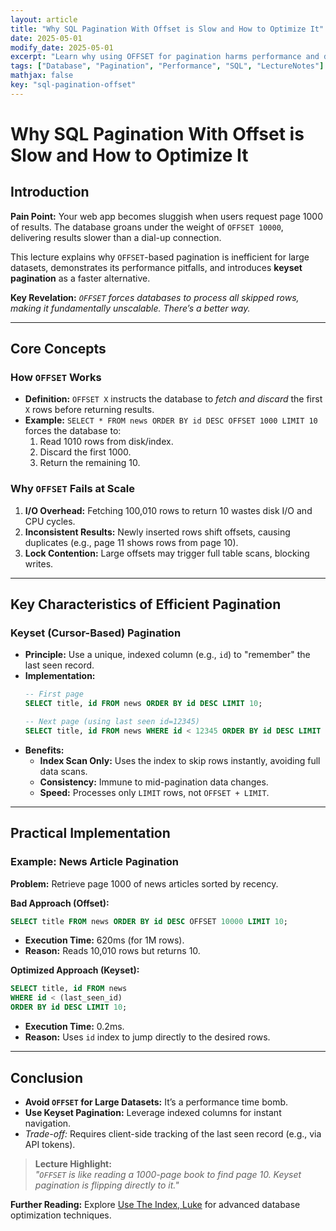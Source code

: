 ```yaml
---
layout: article
title: "Why SQL Pagination With Offset is Slow and How to Optimize It"
date: 2025-05-01
modify_date: 2025-05-01
excerpt: "Learn why using OFFSET for pagination harms performance and discover efficient alternatives like keyset pagination."
tags: ["Database", "Pagination", "Performance", "SQL", "LectureNotes"]
mathjax: false
key: "sql-pagination-offset"
---
```


# Why SQL Pagination With Offset is Slow and How to Optimize It

## Introduction
**Pain Point:** Your web app becomes sluggish when users request page 1000 of results. The database groans under the weight of `OFFSET 10000`, delivering results slower than a dial-up connection.  

This lecture explains why `OFFSET`-based pagination is inefficient for large datasets, demonstrates its performance pitfalls, and introduces **keyset pagination** as a faster alternative.  

**Key Revelation:** *`OFFSET` forces databases to process all skipped rows, making it fundamentally unscalable. There’s a better way.*

---

## Core Concepts

### How `OFFSET` Works
- **Definition:** `OFFSET X` instructs the database to *fetch and discard* the first `X` rows before returning results.  
- **Example:** `SELECT * FROM news ORDER BY id DESC OFFSET 1000 LIMIT 10` forces the database to:  
  1. Read 1010 rows from disk/index.  
  2. Discard the first 1000.  
  3. Return the remaining 10.  

### Why `OFFSET` Fails at Scale
1. **I/O Overhead:** Fetching 100,010 rows to return 10 wastes disk I/O and CPU cycles.  
2. **Inconsistent Results:** Newly inserted rows shift offsets, causing duplicates (e.g., page 11 shows rows from page 10).  
3. **Lock Contention:** Large offsets may trigger full table scans, blocking writes.

---

## Key Characteristics of Efficient Pagination

### Keyset (Cursor-Based) Pagination
- **Principle:** Use a unique, indexed column (e.g., `id`) to "remember" the last seen record.  
- **Implementation:**  
  ```sql
  -- First page
  SELECT title, id FROM news ORDER BY id DESC LIMIT 10;
  
  -- Next page (using last seen id=12345)
  SELECT title, id FROM news WHERE id < 12345 ORDER BY id DESC LIMIT 10;
  ```
- **Benefits:**  
  - **Index Scan Only:** Uses the index to skip rows instantly, avoiding full data scans.  
  - **Consistency:** Immune to mid-pagination data changes.  
  - **Speed:** Processes only `LIMIT` rows, not `OFFSET + LIMIT`.

---

## Practical Implementation

### Example: News Article Pagination
**Problem:** Retrieve page 1000 of news articles sorted by recency.  

**Bad Approach (Offset):**  
```sql
SELECT title FROM news ORDER BY id DESC OFFSET 10000 LIMIT 10;
```
- **Execution Time:** 620ms (for 1M rows).  
- **Reason:** Reads 10,010 rows but returns 10.  

**Optimized Approach (Keyset):**  
```sql
SELECT title, id FROM news 
WHERE id < (last_seen_id) 
ORDER BY id DESC LIMIT 10;
```
- **Execution Time:** 0.2ms.  
- **Reason:** Uses `id` index to jump directly to the desired rows.  

---

## Conclusion
- **Avoid `OFFSET` for Large Datasets:** It’s a performance time bomb.  
- **Use Keyset Pagination:** Leverage indexed columns for instant navigation.  
- *Trade-off:* Requires client-side tracking of the last seen record (e.g., via API tokens).  

> **Lecture Highlight:**  
> *"`OFFSET` is like reading a 1000-page book to find page 10. Keyset pagination is flipping directly to it."*  

**Further Reading:** Explore [Use The Index, Luke](https://use-the-index-luke.com/) for advanced database optimization techniques.
